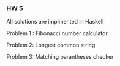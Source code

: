 ### HW 5
All solutions are implmented in Haskell

Problem 1 : Fibonacci number calculator

Problem 2: Longest common string

Problem 3: Matching parantheses checker
